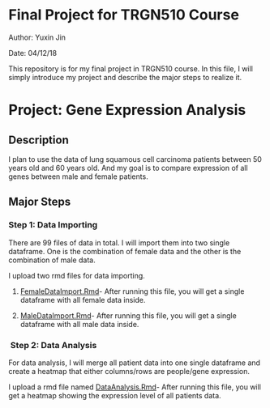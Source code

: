 # Final Project for TRGN510 Course
Author: Yuxin Jin

Date: 04/12/18

This repository is for my final project in TRGN510 course. In this file, I will simply introduce my project and describe the major steps to realize it.

# Project: Gene Expression Analysis
## Description
I plan to use the data of lung squamous cell carcinoma patients between 50 years old and 60 years old. And my goal is to compare expression of all genes between male and female patients.

## Major Steps
### Step 1: Data Importing
There are 99 files of data in total. I will import them into two single dataframe. One is the combination of female data and the other is the combination of male data.

I upload two rmd files for data importing.
1. [FemaleDataImport.Rmd](https://github.com/YuxinJin/FinalProject/blob/master/FemaleDataImport.Rmd)- After running this file, you will get a single dataframe with all female data inside.

2. [MaleDataImport.Rmd](https://github.com/YuxinJin/FinalProject/blob/master/MaleDataImport.Rmd)- After running this file, you will get a single dataframe with all male data inside.

###  Step 2: Data Analysis
For data analysis, I will merge all patient data into one single dataframe and create a heatmap that either columns/rows are people/gene expression.

I upload a rmd file named [DataAnalysis.Rmd](https://github.com/YuxinJin/FinalProject/blob/master/DataAnalysis.Rmd)- After running this file, you will get a heatmap showing the expression level of all patients data.
